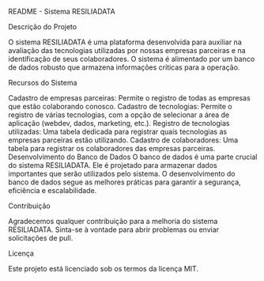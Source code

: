 README - Sistema RESILIADATA

Descrição do Projeto

O sistema RESILIADATA é uma plataforma desenvolvida para auxiliar na avaliação das tecnologias utilizadas por nossas empresas parceiras e na identificação de seus colaboradores. 
O sistema é alimentado por um banco de dados robusto que armazena informações críticas para a operação.

Recursos do Sistema

Cadastro de empresas parceiras: Permite o registro de todas as empresas que estão colaborando conosco.
Cadastro de tecnologias: Permite o registro de várias tecnologias, com a opção de selecionar a área de aplicação (webdev, dados, marketing, etc.).
Registro de tecnologias utilizadas: Uma tabela dedicada para registrar quais tecnologias as empresas parceiras estão utilizando.
Cadastro de colaboradores: Uma tabela para registrar os colaboradores das empresas parceiras.
Desenvolvimento do Banco de Dados
O banco de dados é uma parte crucial do sistema RESILIADATA. Ele é projetado para armazenar dados importantes que serão utilizados pelo sistema. 
O desenvolvimento do banco de dados segue as melhores práticas para garantir a segurança, eficiência e escalabilidade.

Contribuição

Agradecemos qualquer contribuição para a melhoria do sistema RESILIADATA. Sinta-se à vontade para abrir problemas ou enviar solicitações de pull.

Licença

Este projeto está licenciado sob os termos da licença MIT.
